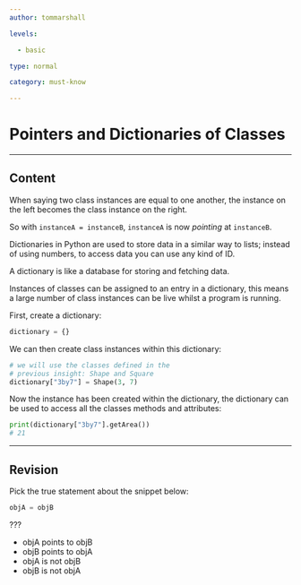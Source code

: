 ```yaml
---
author: tommarshall

levels:

  - basic

type: normal

category: must-know

---
```


# Pointers and Dictionaries of Classes

---

## Content

When saying two class instances are equal to one another, the instance on the left becomes the class instance on the right.

So with `instanceA = instanceB`, `instanceA` is now _pointing_ at `instanceB`.

Dictionaries in Python are used to store data in a similar way to lists; instead of using numbers, to access data you can use any kind of ID.

A dictionary is like a database for storing and fetching data.

Instances of classes can be assigned to an entry in a dictionary, this means a large number of class instances can be live whilst a program is running.

First, create a dictionary:

```python
dictionary = {}
```

We can then create class instances within this dictionary:

```python
# we will use the classes defined in the
# previous insight: Shape and Square
dictionary["3by7"] = Shape(3, 7)
```

Now the instance has been created within the dictionary, the dictionary can be used to access all the classes methods and attributes:

```python
print(dictionary["3by7"].getArea())
# 21
```

---

## Revision

Pick the true statement about the snippet below:

```python
objA = objB
```

???

- objA points to objB
- objB points to objA
- objA is not objB
- objB is not objA
